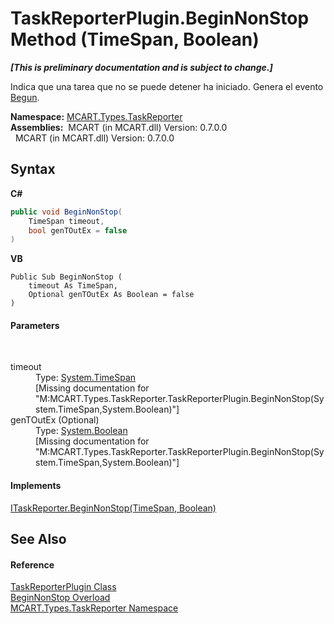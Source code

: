 # TaskReporterPlugin.BeginNonStop Method (TimeSpan, Boolean)
 _**\[This is preliminary documentation and is subject to change.\]**_

Indica que una tarea que no se puede detener ha iniciado. Genera el evento <a href="3069d260-7f76-26ba-4e39-cda7f1c431ef">Begun</a>.

**Namespace:**&nbsp;<a href="256f3901-18cb-eeca-835c-7de778822db3">MCART.Types.TaskReporter</a><br />**Assemblies:**&nbsp;&nbsp;MCART (in MCART.dll) Version: 0.7.0.0<br />&nbsp;&nbsp;MCART (in MCART.dll) Version: 0.7.0.0<br />

## Syntax

**C#**<br />
``` C#
public void BeginNonStop(
	TimeSpan timeout,
	bool genTOutEx = false
)
```

**VB**<br />
``` VB
Public Sub BeginNonStop ( 
	timeout As TimeSpan,
	Optional genTOutEx As Boolean = false
)
```


#### Parameters
&nbsp;<dl><dt>timeout</dt><dd>Type: <a href="http://msdn2.microsoft.com/es-es/library/269ew577" target="_blank">System.TimeSpan</a><br />\[Missing <param name="timeout"/> documentation for "M:MCART.Types.TaskReporter.TaskReporterPlugin.BeginNonStop(System.TimeSpan,System.Boolean)"\]</dd><dt>genTOutEx (Optional)</dt><dd>Type: <a href="http://msdn2.microsoft.com/es-es/library/a28wyd50" target="_blank">System.Boolean</a><br />\[Missing <param name="genTOutEx"/> documentation for "M:MCART.Types.TaskReporter.TaskReporterPlugin.BeginNonStop(System.TimeSpan,System.Boolean)"\]</dd></dl>

#### Implements
<a href="50cdf91c-3b8b-c21f-1f59-eefbbcfafb72">ITaskReporter.BeginNonStop(TimeSpan, Boolean)</a><br />

## See Also


#### Reference
<a href="2cca1eb3-f49c-080a-88d8-66137c07787e">TaskReporterPlugin Class</a><br /><a href="64b152ac-3fe7-3417-88eb-f5120c7954ec">BeginNonStop Overload</a><br /><a href="256f3901-18cb-eeca-835c-7de778822db3">MCART.Types.TaskReporter Namespace</a><br />